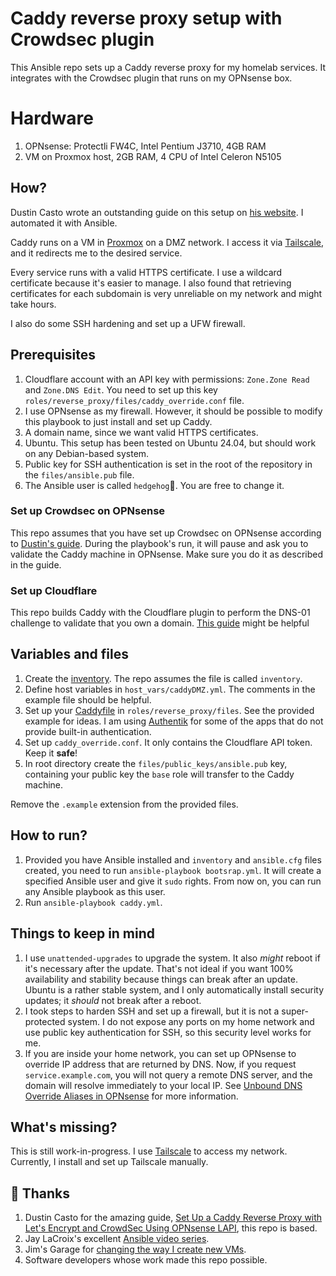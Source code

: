 # Caddy reverse proxy setup with Crowdsec plugin

This Ansible repo sets up a Caddy reverse proxy for my homelab services. It integrates with the Crowdsec plugin that runs on my OPNsense box.

# Hardware

1. OPNsense: Protectli FW4C, Intel Pentium J3710, 4GB RAM
2. VM on Proxmox host, 2GB RAM, 4 CPU of Intel Celeron N5105

## How?

Dustin Casto wrote an outstanding guide on this setup on [his website](https://homenetworkguy.com/how-to/set-up-caddy-reverse-proxy-with-lets-encrypt-and-crowdsec-using-opnsense-lapi/). I automated it with Ansible.

Caddy runs on a VM in [Proxmox](https://www.proxmox.com/en/) on a DMZ network. I access it via [Tailscale](https://tailscale.com/), and it redirects me to the desired service.

Every service runs with a valid HTTPS certificate. I use a wildcard certificate because it's easier to manage. I also found that retrieving certificates for each subdomain is very unreliable on my network and might take hours.

I also do some SSH hardening and set up a UFW firewall.

## Prerequisites

1. Cloudflare account with an API key with permissions: `Zone.Zone Read` and `Zone.DNS Edit`. You need to set up this key `roles/reverse_proxy/files/caddy_override.conf` file.
2. I use OPNsense as my firewall. However, it should be possible to modify this playbook to just install and set up Caddy.
3. A domain name, since we want valid HTTPS certificates.
4. Ubuntu. This setup has been tested on Ubuntu 24.04, but should work on any Debian-based system.
5. Public key for SSH authentication is set in the root of the repository in the `files/ansible.pub` file.
6. The Ansible user is called `hedgehog`🦔. You are free to change it.

### Set up Crowdsec on OPNsense

This repo assumes that you have set up Crowdsec on OPNsense according to [Dustin's guide](https://homenetworkguy.com/how-to/set-up-caddy-reverse-proxy-with-lets-encrypt-and-crowdsec-using-opnsense-lapi/). During the playbook's run, it will pause and ask you to validate the Caddy machine in OPNsense. Make sure you do it as described in the guide.

### Set up Cloudflare

This repo builds Caddy with the Cloudflare plugin to perform the DNS-01 challenge to validate that you own a domain. [This guide](https://homenetworkguy.com/how-to/replace-opnsense-web-ui-self-signed-certificate-with-lets-encrypt/) might be helpful

## Variables and files

1. Create the [inventory](https://docs.ansible.com/ansible/latest/inventory_guide/intro_inventory.html). The repo assumes the file is called `inventory`.
2. Define host variables in `host_vars/caddyDMZ.yml`. The comments in the example file should be helpful.
3. Set up your [Caddyfile](https://caddyserver.com/docs/caddyfile) in `roles/reverse_proxy/files`. See the provided example for ideas. I am using [Authentik](https://goauthentik.io/) for some of the apps that do not provide built-in authentication.
4. Set up `caddy_override.conf`. It only contains the Cloudflare API token. Keep it **safe**!
5. In root directory create the `files/public_keys/ansible.pub` key, containing your public key the `base` role will transfer to the Caddy machine.

Remove the `.example` extension from the provided files.

## How to run?

1. Provided you have Ansible installed and `inventory` and `ansible.cfg` files created, you need to run `ansible-playbook bootsrap.yml`. It will create a specified Ansible user and give it `sudo` rights. From now on, you can run any Ansible playbook as this user.
2. Run `ansible-playbook caddy.yml`.

## Things to keep in mind

1. I use `unattended-upgrades` to upgrade the system. It also _might_ reboot if it's necessary after the update. That's not ideal if you want 100% availability and stability because things can break after an update. Ubuntu is a rather stable system, and I only automatically install security updates; it _should_ not break after a reboot.
2. I took steps to harden SSH and set up a firewall, but it is not a super-protected system. I do not expose any ports on my home network and use public key authentication for SSH, so this security level works for me.
3. If you are inside your home network, you can set up OPNsense to override IP address that are returned by DNS. Now, if you request `service.example.com`, you will not query a remote DNS server, and the domain will resolve immediately to your local IP. See [Unbound DNS Override Aliases in OPNsense](https://homenetworkguy.com/how-to/create-unbound-dns-override-aliases-in-opnsense/) for more information.

## What's missing?

This is still work-in-progress. I use [Tailscale](https://tailscale.com) to access my network. Currently, I install and set up Tailscale manually.

## 🙌 Thanks

1. Dustin Casto for the amazing guide, [Set Up a Caddy Reverse Proxy with Let's Encrypt and CrowdSec Using OPNsense LAPI](https://homenetworkguy.com/how-to/set-up-caddy-reverse-proxy-with-lets-encrypt-and-crowdsec-using-opnsense-lapi/), this repo is based.
2. Jay LaCroix's excellent [Ansible video series](https://www.youtube.com/playlist?list=PLqyUgadpThTL1guZCdGy7H8V4snPrpj8t).
3. Jim's Garage for [changing the way I create new VMs](https://youtu.be/Kv6-_--y5CM).
4. Software developers whose work made this repo possible.
